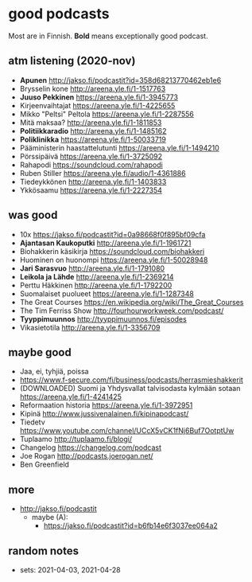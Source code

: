 # good podcasts

Most are in Finnish. **Bold** means exceptionally good podcast.

## atm listening (2020-nov)

* **Apunen** <http://jakso.fi/podcastit?id=358d68213770462eb1e6>
* Brysselin kone <http://areena.yle.fi/1-1517763>
* **Juuso Pekkinen** <https://areena.yle.fi/1-3945773>
* Kirjeenvaihtajat <https://areena.yle.fi/1-4225655>
* Mikko "Peltsi" Peltola <https://areena.yle.fi/1-2287556>
* Mitä maksaa? <http://areena.yle.fi/1-1811853>
* **Politiikkaradio** <http://areena.yle.fi/1-1485162>
* **Poliklinikka** <https://areena.yle.fi/1-50033719>
* Pääministerin haastattelutunti <https://areena.yle.fi/1-1494210>
* Pörssipäivä <https://areena.yle.fi/1-3725092>
* Rahapodi <https://soundcloud.com/rahapodi>
* Ruben Stiller <https://areena.yle.fi/audio/1-4361886>
* Tiedeykkönen <http://areena.yle.fi/1-1403833>
* Ykkösaamu <https://areena.yle.fi/1-2227354>

## was good

* 10x <https://jakso.fi/podcastit?id=0a98668f0f895bf09cfa>
* **Ajantasan Kaukoputki** <http://areena.yle.fi/1-1961721>
* Biohakkerin käsikirja <https://soundcloud.com/biohakkeri>
* Huominen on huonompi <https://areena.yle.fi/1-50028948>
* **Jari Sarasvuo** <http://areena.yle.fi/1-1791080>
* **Leikola ja Lähde** <http://areena.yle.fi/1-2369214>
* Perttu Häkkinen <http://areena.yle.fi/1-1792200>
* Suomalaiset puolueet <https://areena.yle.fi/1-1287348>
* The Great Courses <https://en.wikipedia.org/wiki/The_Great_Courses>
* The Tim Ferriss Show <http://fourhourworkweek.com/podcast/>
* **Tyyppimuunnos** <http://tyyppimuunnos.fi/episodes>
* Vikasietotila <http://areena.yle.fi/1-3356709>

## maybe good

* Jaa, ei, tyhjiä, poissa
* https://www.f-secure.com/fi/business/podcasts/herrasmieshakkerit
* (DOWNLOADED) Suomi ja Yhdysvallat talvisodasta kylmään sotaan <https://areena.yle.fi/1-4241425>
* Reformaation historia <https://areena.yle.fi/1-3972951>
* Kipinä <http://www.jussivenalainen.fi/kipinapodcast/>
* Tiedetv <https://www.youtube.com/channel/UCcX5vCK1fNj6Buf7OotptUw>
* Tuplaamo <http://tuplaamo.fi/blogi/>
* Changelog <https://changelog.com/podcast>
* Joe Rogan <http://podcasts.joerogan.net/>
* Ben Greenfield

## more

* <http://jakso.fi/podcastit>
  * maybe (A):
    * <https://jakso.fi/podcastit?id=b6fb14e6f3037ee064a2>

## random notes

- sets: 2021-04-03, 2021-04-28
